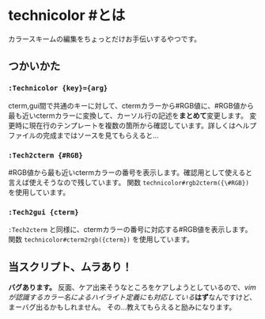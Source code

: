 # technicolor \#とは

カラースキームの編集をちょっとだけお手伝いするやつです。

## つかいかた

### `:Technicolor {key}={arg}`

cterm,gui間で共通のキーに対して、ctermカラーから\#RGB値に、\#RGB値から最も近いctermカラーに変換して、カーソル行の記述を**まとめて**変更します。
変更時に現在行のテンプレートを複数の箇所から確認しています。詳しくはヘルプファイルの完成まではソースを見てもらえると…

### `:Tech2cterm {#RGB}`

\#RGB値から最も近いctermカラーの番号を表示します。確認用として使えると言えば使えそうなので残しています。
関数 `technicolor#rgb2cterm({\#RGB})` を使用しています。

### `:Tech2gui {cterm}`

`:Tech2cterm` と同様に、ctermカラーの番号に対応する\#RGB値を表示します。
関数 `technicolor#cterm2rgb({cterm})` を使用しています。

## 当スクリプト、ムラあり！

**バグあります。**
反面、ケア出来そうなところをケアしようとしているので、_vimが認識するカラー名によるハイライト定義にも対応している_**はず**なんですけど、まーバグ出るかもしれません。
その…教えてもらえると励みになります。
